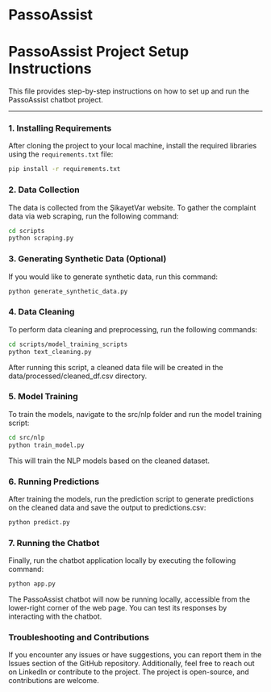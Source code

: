 # PassoAssist
# PassoAssist Project Setup Instructions

This file provides step-by-step instructions on how to set up and run the PassoAssist chatbot project.

---

### 1. Installing Requirements

After cloning the project to your local machine, install the required libraries using the `requirements.txt` file:

```bash
pip install -r requirements.txt
```

### 2. Data Collection
The data is collected from the ŞikayetVar website. To gather the complaint data via web scraping, run the following command:

```bash
cd scripts
python scraping.py
```

### 3. Generating Synthetic Data (Optional)
If you would like to generate synthetic data, run this command:

```bash
python generate_synthetic_data.py
```

### 4. Data Cleaning
To perform data cleaning and preprocessing, run the following commands:

```bash
cd scripts/model_training_scripts
python text_cleaning.py
```

After running this script, a cleaned data file will be created in the data/processed/cleaned_df.csv directory.

### 5. Model Training
To train the models, navigate to the src/nlp folder and run the model training script:

```bash
cd src/nlp
python train_model.py
```

This will train the NLP models based on the cleaned dataset.

### 6. Running Predictions
After training the models, run the prediction script to generate predictions on the cleaned data and save the output to predictions.csv:

```bash
python predict.py
```

### 7. Running the Chatbot
Finally, run the chatbot application locally by executing the following command:

```bash
python app.py
```

The PassoAssist chatbot will now be running locally, accessible from the lower-right corner of the web page. You can test its responses by interacting with the chatbot.

### Troubleshooting and Contributions
If you encounter any issues or have suggestions, you can report them in the Issues section of the GitHub repository. Additionally, feel free to reach out on LinkedIn or contribute to the project. The project is open-source, and contributions are welcome.





